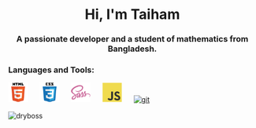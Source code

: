 <h1 align="center">Hi, I'm Taiham</h1>
<h3 align="center">A passionate developer and a student of mathematics from Bangladesh.</h3>

<h3 align="left">Languages and Tools:</h3>
<p align="left">
  <a href="https://www.w3.org/html/" target="_blank" rel="noreferrer"><img src="https://raw.githubusercontent.com/devicons/devicon/master/icons/html5/html5-original-wordmark.svg" alt="html5" width="40" height="40"/></a>&#160&#160&#160&#160&#160
  <a href="https://www.w3schools.com/css/" target="_blank" rel="noreferrer"><img src="https://raw.githubusercontent.com/devicons/devicon/master/icons/css3/css3-original-wordmark.svg" alt="css3" width="40" height="40"/></a>&#160&#160&#160&#160&#160
  <a href="https://sass-lang.com" target="_blank" rel="noreferrer"><img src="https://raw.githubusercontent.com/devicons/devicon/master/icons/sass/sass-original.svg" alt="sass" width="40" height="40"/></a>&#160&#160&#160&#160&#160
  <a href="https://developer.mozilla.org/en-US/docs/Web/JavaScript" target="_blank" rel="noreferrer"><img src="https://raw.githubusercontent.com/devicons/devicon/master/icons/javascript/javascript-original.svg" alt="javascript" width="40" height="40"/></a>&#160&#160&#160&#160&#160
  <a href="https://git-scm.com/" target="_blank" rel="noreferrer"><img src="https://www.vectorlogo.zone/logos/git-scm/git-scm-icon.svg" alt="git" width="40" height="40"/></a>&#160&#160&#160&#160&#160
</p>

<p><img align="center" src="https://github-readme-stats.vercel.app/api/top-langs?username=dryboss&show_icons=true&theme=dark&title_color=ffffff&text_color=ffffff&locale=en&layout=compact" alt="dryboss" /></p>

